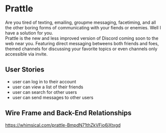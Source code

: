 # Prattle

Are you tired of texting, emailing, groupme messaging, facetiming, and all the other boring
forms of communicating with your fiends or enemies. Well I have a solution for you.  
Prattle is the new and less improved version of Discord coming soon to the web near you.
Featuring direct messaging betweens both friends and foes, themed channels for discussing your favorite topics
or even channels only accessible via invite.

## User Stories

- user can log in to their account
- user can view a list of their friends
- user can search for other users
- user can send messages to other users

## Wire Frame and Back-End Relationships

https://whimsical.com/prattle-BmpdN71thZkVFio6jXtxgd
